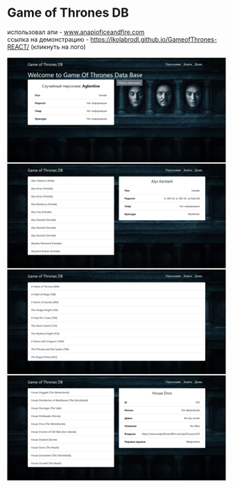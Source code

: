 # Game of Thrones DB

использовал апи - www.anapioficeandfire.com
<br>
ссылка на демонстрацию - https://lkolabrodl.github.io/GameofThrones-REACT/ (кликнуть на лого)
<br>
<br>
![Alt text](https://raw.githubusercontent.com/lKolabrodl/ReactJS-Examples/master/Game%20of%20Thrones%20DB/Screenshot_4.png)
![Alt text](https://raw.githubusercontent.com/lKolabrodl/ReactJS-Examples/master/Game%20of%20Thrones%20DB/Screenshot_1.png)
![Alt text](https://raw.githubusercontent.com/lKolabrodl/ReactJS-Examples/master/Game%20of%20Thrones%20DB/Screenshot_2.png)
![Alt text](https://raw.githubusercontent.com/lKolabrodl/ReactJS-Examples/master/Game%20of%20Thrones%20DB/Screenshot_3.png)




